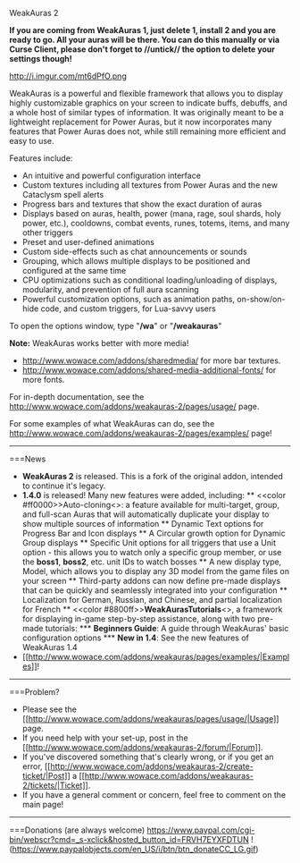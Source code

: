 WeakAuras 2

**If you are coming from WeakAuras 1, just delete 1, install 2 and you are ready to go. All your auras will be there. You can do this manually or via Curse Client, please don't forget to __//untick//__ the option to delete your settings though!**

http://i.imgur.com/mt6dPfO.png

WeakAuras is a powerful and flexible framework that allows you to display highly customizable graphics on your screen to indicate buffs, debuffs, and a whole host of similar types of information. It was originally meant to be a lightweight replacement for Power Auras, but it now incorporates many features that Power Auras does not, while still remaining more efficient and easy to use.

Features include:
* An intuitive and powerful configuration interface
* Custom textures including all textures from Power Auras and the new Cataclysm spell alerts
* Progress bars and textures that show the exact duration of auras
* Displays based on auras, health, power (mana, rage, soul shards, holy power, etc.), cooldowns, combat events, runes, totems, items, and many other triggers
* Preset and user-defined animations
* Custom side-effects such as chat announcements or sounds
* Grouping, which allows multiple displays to be positioned and configured at the same time
* CPU optimizations such as conditional loading/unloading of displays, modularity, and prevention of full aura scanning
* Powerful customization options, such as animation paths, on-show/on-hide code, and custom triggers, for Lua-savvy users

To open the options window, type "**/wa**" or "**/weakauras**"

**Note:** WeakAuras works better with more media!
* http://www.wowace.com/addons/sharedmedia/ for more bar textures.
* http://www.wowace.com/addons/shared-media-additional-fonts/ for more fonts.

For in-depth documentation, see the http://www.wowace.com/addons/weakauras-2/pages/usage/ page.

For some examples of what WeakAuras can do, see the http://www.wowace.com/addons/weakauras-2/pages/examples/ page!

----

===News

* **WeakAuras 2** is released. This is a fork of the original addon, intended to continue it's legacy.
* **1.4.0** is released! Many new features were added, including:
** <<color #ff0000>>Auto-cloning<</color>>: a feature available for multi-target, group, and full-scan Auras that will automatically duplicate your display to show multiple sources of information
** Dynamic Text options for Progress Bar and Icon displays
** A Circular growth option for Dynamic Group displays
** Specific Unit options for all triggers that use a Unit option - this allows you to watch only a specific group member, or use the **boss1**, **boss2**, etc. unit IDs to watch bosses
** A new display type, Model, which allows you to display any 3D model from the game files on your screen
** Third-party addons can now define pre-made displays that can be quickly and seamlessly integrated into your configuration
** Localization for German, Russian, and Chinese, and partial localization for French
** <<color #8800ff>>**WeakAurasTutorials**<</color>>, a framework for displaying in-game step-by-step assistance, along with two pre-made tutorials:
*** **Beginners Guide**: A guide through WeakAuras' basic configuration options
*** **New in 1.4**: See the new features of WeakAuras 1.4
* [[http://www.wowace.com/addons/weakauras/pages/examples/|Examples]]!
----

===Problem?
* Please see the [[http://www.wowace.com/addons/weakauras/pages/usage/|Usage]] page.
* If you need help with your set-up, post in the [[http://www.wowace.com/addons/weakauras-2/forum/|Forum]].
* If you've discovered something that's clearly wrong, or if you get an error, [[http://www.wowace.com/addons/weakauras-2/create-ticket/|Post]] a [[http://www.wowace.com/addons/weakauras-2/tickets/|Ticket]].
* If you have a general comment or concern, feel free to comment on the main page!

----

===Donations (are always welcome)
https://www.paypal.com/cgi-bin/webscr?cmd=_s-xclick&hosted_button_id=FRVH7EYXFDTUN
!(https://www.paypalobjects.com/en_US/i/btn/btn_donateCC_LG.gif)
